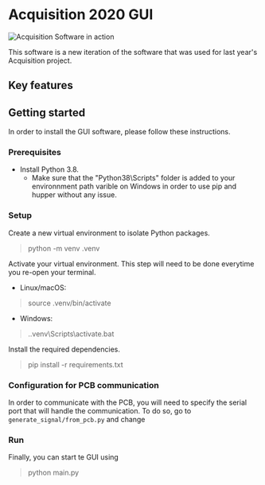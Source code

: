 # Acquisition 2020 GUI

![Acquisition Software in action](https://raw.githubusercontent.com/wiki/PolyCortex/FixedChallenge-a19-h20/img/acquisition_software.jpg)

This software is a new iteration of the software that was used for last year's Acquisition project.

## Key features

## Getting started

In order to install the GUI software, please follow these instructions.

### Prerequisites

- Install Python 3.8.
  - Make sure that the "Python38\Scripts" folder is added to your environnment path varible on Windows in order to use pip and hupper without any issue.

### Setup

Create a new virtual environment to isolate Python packages.

> python -m venv .venv

Activate your virtual environment. This step will need to be done everytime you re-open your terminal.

- Linux/macOS:

> source .venv/bin/activate

- Windows:

> .\.venv\Scripts\activate.bat

Install the required dependencies.

> pip install -r requirements.txt

### Configuration for PCB communication

In order to communicate with the PCB, you will need to specify the serial port that will handle the communication. To do so, go to `generate_signal/from_pcb.py` and change

### Run

Finally, you can start te GUI using

> python main.py
